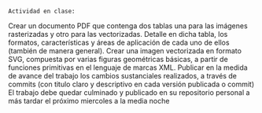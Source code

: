 	Actividad en clase:

Crear un documento PDF que contenga dos tablas una para las imágenes rasterizadas y otro para las vectorizadas. Detalle en dicha tabla, los formatos, características y áreas de aplicación de cada uno de ellos (también de manera general).
Crear una imagen vectorizada en formato SVG, compuesta por varias figuras geométricas básicas, a partir de funciones primitivas en el lenguaje de marcas XML.
Publicar en la medida de avance del trabajo los cambios sustanciales realizados, a través de commits (con titulo claro y descriptivo en cada versión publicada o commit)
El trabajo debe quedar culminado y publicado en su repositorio personal a más tardar el próximo miercoles a la media noche
